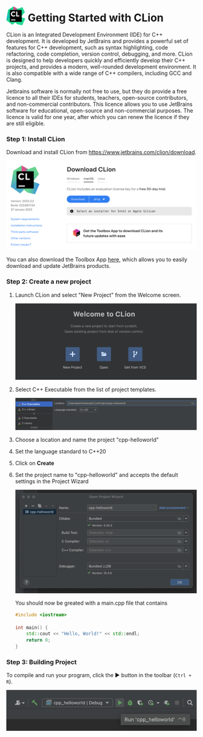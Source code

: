 # <img src="../images/1d9db5503638514afce8b5c094aee438652d5ec01ba1f1bb6110037a62f57650.png" width=50 style="margin-bottom: -10px">  Getting Started with CLion

CLion is an Integrated Development Environment (IDE) for C++ development. It is developed by JetBrains and provides a powerful set of features for C++ development, such as syntax highlighting, code refactoring, code completion, version control, debugging, and more. CLion is designed to help developers quickly and efficiently develop their C++ projects, and provides a modern, well-rounded development environment. It is also compatible with a wide range of C++ compilers, including GCC and Clang.

Jetbrains software is normally not free to use, but they do provide a free licence to all their IDEs for students, teachers, open-source contributors, and non-commercial contributors. This licence allows you to use JetBrains software for educational, open-source and non-commercial purposes. The licence is valid for one year, after which you can renew the licence if they are still eligible.

### Step 1: Install CLion

Download and install CLion from https://www.jetbrains.com/clion/download.

![picture 3](../images/2665889961eaab1267beffbb38f9fdf211eb1a0e7a17298429495322eee74884.png)  

You can also download the Toolbox App [here](https://www.jetbrains.com/toolbox-app/), which allows you to easily download and update JetBrains products.

### Step 2: Create a new project

1. Launch CLion and select "New Project" from the Welcome screen.

    ![picture 4](../images/a146250bfa12a52b29848a96c2559fbab9303e63f05c5114bb140b6953eef1f6.png)  

2. Select C++ Executable from the list of project templates.

    ![picture 5](../images/ed41b8a372f38297c55e3706cb0b53e4c50923c6ca0e425f1fac0e08b446c628.png)  

3. Choose a location and name the project "cpp-helloworld"
   
4. Set the language standard to C++20

5. Click on **Create**

6. Set the project name to "cpp-helloworld" and accepts the default settings in the Project Wizard

    ![picture 6](../images/ff5c425442bf72adf0bfc9b61fc39fb80d44c2afb75fd531e85a9e25c658957b.png)  

    You should now be greated with a main.cpp file that contains
    ```cpp
    #include <iostream>

    int main() {
        std::cout << "Hello, World!" << std::endl;
        return 0;
    }
    ```
### Step 3: Building Project

To compile and run your program, click the ▶️ button in the toolbar (`Ctrl + R`).

![picture 7](../images/84608ce58a955a7e90b78042282662816cd48ed8356f412527edab457a842523.png)  
